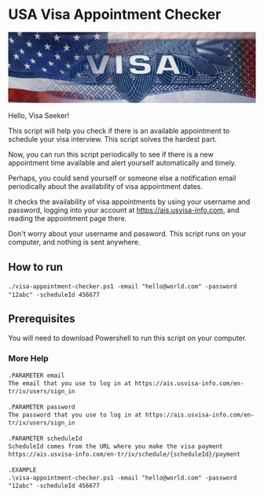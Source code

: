 # USA Visa Appointment Checker

![Example Image](./visa-logo.jpg)

Hello, Visa Seeker!

This script will help you check if there is an available appointment to schedule your visa interview. This script solves the hardest part. 

Now, you can run this script periodically to see if there is a new appointment time available and alert yourself automatically and timely.

Perhaps, you could send yourself or someone else a notification email periodically about the availability of visa appointment dates.

It checks the availability of visa appointments by using your username and password, logging into your account at https://ais.usvisa-info.com, and reading the appointment page there.

Don't worry about your username and password. This script runs on your computer, and nothing is sent anywhere. 

## How to run

`./visa-appointment-checker.ps1 -email "hello@world.com" -password "12abc" -scheduleId 456677`

## Prerequisites

You will need to download Powershell to run this script on your computer.


### More Help
```
.PARAMETER email
The email that you use to log in at https://ais.usvisa-info.com/en-tr/iv/users/sign_in

.PARAMETER password
The password that you use to log in at https://ais.usvisa-info.com/en-tr/iv/users/sign_in

.PARAMETER scheduleId
ScheduleId comes from the URL where you make the visa payment https://ais.usvisa-info.com/en-tr/iv/schedule/{scheduleId}/payment

.EXAMPLE
.\visa-appointment-checker.ps1 -email "hello@world.com" -password "12abc" -scheduleId 456677
```

